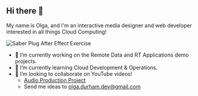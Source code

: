 ## Hi there 👋

My name is Olga, and I'm an interactive media designer and web developer interested in all things Cloud Computing!

![Saber Plug After Effect Exercise](./resources/siber_plug.gif)

- 🔭 I’m currently working on the Remote Data and RT Applications demo projects.
- 🌱 I’m currently learning Cloud Development & Operations.
- 👯 I’m looking to collaborate on YouTube videos!
  - [Audio Production Project](https://youtu.be/qpwK6-nTluc?si=6ePrrzzPzjDblj2c)
  - Send me ideas to olga.durham.dev@gmail.com

<!--
**shap0011/shap0011** is a ✨ _special_ ✨ repository because its `README.md` (this file) appears on your GitHub profile.

https://mtm6407-static-site-shap0011-netlify.netlify.app/graphics.html

Here are some ideas to get you started:

- 🔭 I’m currently working on ...
- 🌱 I’m currently learning ...
- 👯 I’m looking to collaborate on ...
- 🤔 I’m looking for help with ...
- 💬 Ask me about ...
- 📫 How to reach me: ...
- 😄 Pronouns: ...
- ⚡ Fun fact: ...
:flag_canada:
https://www.webfx.com/tools/emoji-cheat-sheet/

https://docs.github.com/en/get-started/writing-on-github/getting-started-with-writing-and-formatting-on-github/basic-writing-and-formatting-syntax

https://github.com/skills/communicate-using-markdown
-->

